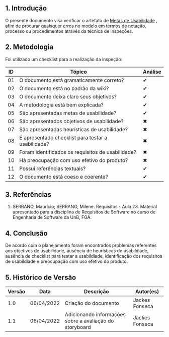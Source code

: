 ## 1. Introdução

O presente documento visa verificar o artefato de [Metas de Usabilidade](../analise_requisitos/metas_usabilidade.md) , afim de procurar quaisquer erros no modelo em termos de notação, processo ou procedimentos através da técnica de inspeçōes.

## 2. Metodologia

Foi utilizado um checklist para a realização da inspeção:

| ID  | Tópico                                                                            | Análise  |
| --- | --------------------------------------------------------------------------------- |---|
| 01  | O documento está gramaticamente correto?                                          | ✔ |
| 02  | O documento está no padrão da wiki?                                               | ✔ |
| 03  | O documento deixa claro seus objetivos?                                           | ✔ |
| 04  | A metodologia está bem explicada?                                                 | ✔ |
| 05 | São apresentadas metas de usabilidade?                                             | ✔ |
| 06 | São apresentados objetivos de usabilidade?                                         | ✖ |
| 07 | São apresentadas heurísticas de usabilidade?                                       | ✖ |
| 08 | É apresentado checklist para testar a usabilidade?                                 | ✖ |
| 09 | Foram identificados os requisitos de usabilidade?                                  | ✖ |
| 10 | Há preocupação com uso efetivo do produto?                                         | ✖ |
| 11 | Possui referências textuais?                                                       | ✔ |
| 12 | O documento está coeso e coerente?                                                 | ✔ |

## 3. Referências

1. SERRANO, Maurício; SERRANO, Milene. Requisitos - Aula 23. Material apresentado para a disciplina de Requisitos de Software no curso de Engenharia de Software da UnB, FGA.

## 4. Conclusão

De acordo com o planejamento foram encontrados problemas referentes aos objetivos de usabilidade, ausência de heurísticas de usabildiade, ausência de checklist para testar a usabildiade, identificação dos requisitos de usabildiade e preocupação com uso efetivo do produto.

## 5. Histórico de Versão

| Versão | Data       | Descrição            | Autor(es) |
| ------ | ---------- | -------------------- | --------- |
| 1.0    | 06/04/2022 | Criação do documento | Jackes Fonseca          |
| 1.1    | 06/04/2022 | Adicionando informações sobre a avaliação do storyboard | Jackes Fonseca          |

